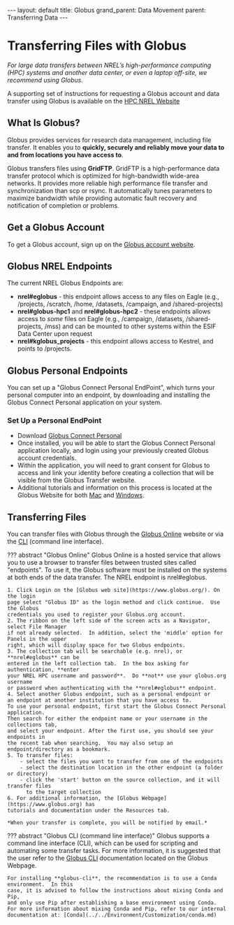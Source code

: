 --- layout: default 
title: Globus 
grand_parent: Data Movement 
parent: Transferring Data ---
# Transferring Files with Globus

*For large data transfers between NREL’s high-performance computing (HPC)
systems and another data center, or even a laptop off-site, we recommend using
Globus.*

A supporting set of instructions for requesting a Globus account and data
transfer using Globus is available on the [HPC NREL
Website](https://www.nrel.gov/hpc/globus-file-transfer.html)

## What Is Globus?

Globus provides services for research data management, including file transfer.
It enables you to **quickly, securely and reliably move your data to and from
locations you have access to**.


Globus transfers files using **GridFTP**. GridFTP is a high-performance data
transfer protocol which is optimized for high-bandwidth wide-area networks.  It
provides more reliable high performance file transfer and synchronization than
scp or rsync. It automatically tunes parameters to maximize bandwidth while
providing automatic fault recovery and notification of completion or problems.

## Get a Globus Account

To get a Globus account, sign up on the [Globus account website](https://www.globusid.org/create).

## Globus NREL Endpoints

The current NREL Globus Endpoints are:

- **nrel#eglobus** - this endpoint allows access to any files on Eagle 
(e.g., /projects, /scratch, /home, /datasets, /campaign, and /shared-projects)
- **nrel#globus-hpc1** and **nrel#globus-hpc2** - these endpoints allows access to *some* files
on Eagle (e.g., /campaign, /datasets, /shared-projects, /mss) and can be mounted
to other systems within the ESIF Data Center upon request  
- **nrel#kglobus_projects** - this endpoint allows access to Kestrel, and points to /projects.

## Globus Personal Endpoints

You can set up a "Globus Connect Personal EndPoint", which turns your personal
computer into an endpoint, by downloading and installing the Globus Connect
Personal application on your system. 

### Set Up a Personal EndPoint

- Download [Globus Connect Personal](https://www.globus.org/globus-connect-personal)
- Once installed, you will be able to start the Globus Connect Personal
  application locally, and login using your previously created Globus 
  account credentials.
- Within the application, you will need to grant consent for Globus to access
  and link your identity before creating a collection that will be visible from
  the Globus Transfer website.
- Additional tutorials and information on this process is located at the Globus
  Website for both
[Mac](https://docs.globus.org/how-to/globus-connect-personal-mac/) and
[Windows](https://docs.globus.org/how-to/globus-connect-personal-windows/).

## Transferring Files

You can transfer files with Globus through the [Globus
Online](https://www.globus.org) website or via the [CLI](https://docs.globus.org/cli/) 
(command line interface).

??? abstract "Globus Online" 
    Globus Online is a hosted service that allows you to use a browser to transfer
    files between trusted sites called "endpoints".  To use it, the Globus software
    must be installed on the systems at both ends of the data transfer. The NREL
    endpoint is nrel#eglobus.

    1. Click Login on the [Globus web site](https://www.globus.org/). On the login
    page select "Globus ID" as the login method and click continue.  Use the Globus
    credentials you used to register your Globus.org account.  
    2. The ribbon on the left side of the screen acts as a Navigator, select File Manager
    if not already selected.  In addition, select the 'middle' option for Panels in the upper
    right, which will display space for two Globus endpoints. 
    3. The collection tab will be searchable (e.g. nrel), or **nrel#eglobus** can be 
    entered in the left collection tab.  In the box asking for authentication, **enter 
    your NREL HPC username and password**.  Do **not** use your globus.org username 
    or password when authenticating with the **nrel#eglobus** endpoint.
    4. Select another Globus endpoint, such as a personal endpoint or 
    an endpoint at another institution that you have access to.
    To use your personal endpoint, first start the Globus Connect Personal application. 
    Then search for either the endpoint name or your username in the collections tab, 
    and select your endpoint. After the first use, you should see your endpoints in 
    the recent tab when searching.  You may also setup an endpoint/directory as a bookmark.
    5. To transfer files:
        - select the files you want to transfer from one of the endpoints 
        - select the destination location in the other endpoint (a folder or directory) 
        - click the 'start' button on the source collection, and it will transfer files
          to the target collection
    6. For additional information, the [Globus Webpage](https://www.globus.org) has 
    tutorials and documentation under the Resources tab.

    *When your transfer is complete, you will be notified by email.*

??? abstract "Globus CLI (command line interface)" 
    Globus supports a command line interface (CLI), which can be used for scripting
    and automating some transfer tasks.  For more information,
    it is suggested that the user refer to the [Globus CLI](https://docs.globus.org/cli/)
    documentation located on the Globus Webpage.

    For installing **globus-cli**, the recommendation is to use a Conda environment.  In this 
    case, it is advised to follow the instructions about mixing Conda and Pip, 
    and only use Pip after establishing a base environment using Conda.  For more information about mixing Conda and Pip, refer to our internal documentation at: [Conda](../../Environment/Customization/conda.md)
    
